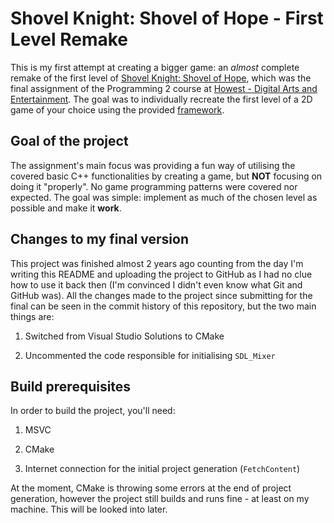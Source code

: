 # Shovel Knight: Shovel of Hope - First Level Remake

This is my first attempt at creating a bigger game: an *almost* complete remake of the first level of [Shovel Knight: Shovel of Hope](https://store.steampowered.com/app/589500/Shovel_Knight_Shovel_of_Hope/), which was the final assignment of the Programming 2 course at [Howest - Digital Arts and Entertainment](https://www.digitalartsandentertainment.be/). The goal was to individually recreate the first level of a 2D game of your choice using the provided [framework](https://github.com/samynk/GameDevEngine2).

## Goal of the project

The assignment's main focus was providing a fun way of utilising the covered basic C++ functionalities by creating a game, but **NOT** focusing on doing it "properly". No game programming patterns were covered nor expected. The goal was simple: implement as much of the chosen level as possible and make it **work**.

## Changes to my final version

This project was finished almost 2 years ago counting from the day I'm writing this README and uploading the project to GitHub as I had no clue how to use it back then (I'm convinced I didn't even know what Git and GitHub was). All the changes made to the project since submitting for the final can be seen in the commit history of this repository, but the two main things are:

1. Switched from Visual Studio Solutions to CMake

2. Uncommented the code responsible for initialising `SDL_Mixer`

## Build prerequisites

In order to build the project, you'll need:

1. MSVC

2. CMake

3. Internet connection for the initial project generation (`FetchContent`)

At the moment, CMake is throwing some errors at the end of project generation, however the project still builds and runs fine - at least on my machine. This will be looked into later.
